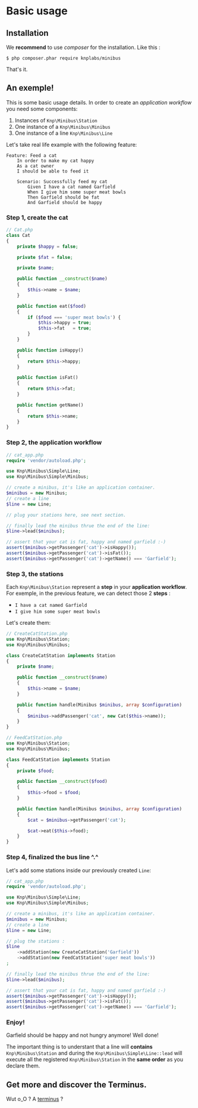 Basic usage
===========

## Installation

We **recommend** to use *composer* for the installation. Like this :

```
$ php composer.phar require knplabs/minibus
```

That's it.

## An exemple!

This is some basic usage details. In order to create an *application workflow* you need some components:

1. Instances of `Knp\Minibus\Station`
2. One instance of a `Knp\Minibus\Minibus`
3. One instance of a line `Knp\Minibus\Line`

Let's take real life example with the following feature:

```cucumber
Feature: Feed a cat
    In order to make my cat happy
    As a cat owner
    I should be able to feed it

    Scenario: Successfully feed my cat
        Given I have a cat named Garfield
        When I give him some super meat bowls
        Then Garfield should be fat
        And Garfield should be happy
```

### Step 1, create the cat

```php
// Cat.php
class Cat
{
    private $happy = false;

    private $fat = false;

    private $name;

    public function __construct($name)
    {
        $this->name = $name;
    }

    public function eat($food)
    {
        if ($food === 'super meat bowls') {
            $this->happy = true;
            $this->fat   = true;
        }
    }

    public function isHappy()
    {
        return $this->happy;
    }

    public function isFat()
    {
        return $this->fat;
    }

    public function getName()
    {
        return $this->name;
    }
}
```

### Step 2, the application workflow

```php
// cat_app.php
require 'vendor/autoload.php';

use Knp\Minibus\Simple\Line;
use Knp\Minibus\Simple\Minibus;

// create a minibus, it's like an application container.
$minibus = new Minibus;
// create a line
$line = new Line;

// plug your stations here, see next section.

// finally lead the minibus thrue the end of the line:
$line->lead($minibus);

// assert that your cat is fat, happy and named garfield :-)
assert($minibus->getPassenger('cat')->isHappy());
assert($minibus->getPassenger('cat')->isFat());
assert($minibus->getPassenger('cat')->getName() === 'Garfield');
```

### Step 3, the stations

Each `Knp\Minibus\Station` represent a **step** in your  **application workflow**. For exemple, in
the previous feature, we can detect those 2 **steps** :

- `I have a cat named Garfield`
- `I give him some super meat bowls`

Let's create them:

```php
// CreateCatStation.php
use Knp\Minibus\Station;
use Knp\Minibus\Minibus;

class CreateCatStation implements Station
{
    private $name;

    public function __construct($name)
    {
        $this->name = $name;
    }

    public function handle(Minibus $minibus, array $configuration)
    {
        $minibus->addPassenger('cat', new Cat($this->name));
    }
}
```

```php
// FeedCatStation.php
use Knp\Minibus\Station;
use Knp\Minibus\Minibus;

class FeedCatStation implements Station
{
    private $food;

    public function __construct($food)
    {
        $this->food = $food;
    }

    public function handle(Minibus $minibus, array $configuration)
    {
        $cat = $minibus->getPassenger('cat');

        $cat->eat($this->food);
    }
}
```

### Step 4, finalized the bus line ^.^

Let's add some stations inside our previously created `Line`:

```php
// cat_app.php
require 'vendor/autoload.php';

use Knp\Minibus\Simple\Line;
use Knp\Minibus\Simple\Minibus;

// create a minibus, it's like an application container.
$minibus = new Minibus;
// create a line
$line = new Line;

// plug the stations :
$line
    ->addStation(new CreateCatStation('Garfield'))
    ->addStation(new FeedCatStation('super meat bowls'))
;

// finally lead the minibus thrue the end of the line:
$line->lead($minibus);

// assert that your cat is fat, happy and named garfield :-)
assert($minibus->getPassenger('cat')->isHappy());
assert($minibus->getPassenger('cat')->isFat());
assert($minibus->getPassenger('cat')->getName() === 'Garfield');
```

### Enjoy!

Garfield should be happy and not hungry anymore! Well done!


The important thing is to understant that a line will **contains**
`Knp\Minibus\Station` and during the `Knp\Minibus\Simple\Line::lead` will
execute all the registered `Knp\Minibus\Station` in the **same order** as you
declare them.


## Get more and discover the Terminus.

Wut o_O ? A [terminus](set_up_a_terminus.md) ?
